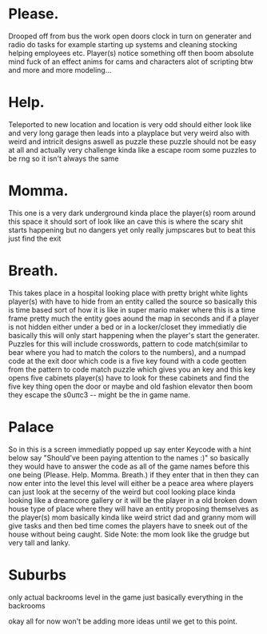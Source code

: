 # Please.
Drooped off from bus the work open doors clock in turn on generater and radio do tasks for example starting up systems and cleaning stocking helping employees etc.
Player(s) notice something off then boom absolute mind fuck of an effect anims for cams and characters alot of scripting btw and more and more modeling...
# Help.
Teleported to new location and location is very odd should either look like and very long garage then leads into a playplace but very weird also with weird and
intricit designs aswell as puzzle these puzzle should not be easy at all and actually very challenge kinda like a escape room some puzzles to be rng so it isn't
always the same
# Momma.
This one is a very dark underground kinda place the player(s) room around this space it should sort of look like an cave this is where the scary shit starts
happening but no dangers yet only really jumpscares but to beat this just find the exit
# Breath.
This takes place in a hospital looking place with pretty bright white lights player(s) with have to hide from an entity called the source
so basically this is time based sort of how it is like in super mario maker where this is a time frame pretty much the entity goes aound the map in seconds and if a player is not hidden either under a bed or in a locker/closet they immediatly die basically this will only start happening when the player's start the generater. Puzzles for this will include crosswords, pattern to code match(similar to bear where you had to match the colors to the numbers), and a numpad code at the exit door which code is a five key found with a code geotten from the pattern to code match puzzle which gives you an key and this key opens five cabinets player(s) have to look for these cabinets and find the five key thing open the door or maybe and old fashion elevator then boom they escape the s0uπc3 -- might be the in game name.
# Palace
So in this is a screen immediatly popped up say enter Keycode with a hint below say "Should've been paying attention to the names :)" so basically they would have to answer the code as all of the game names before this one being (Please. Help. Momma. Breath.) if they enter that in then they can now enter into the level this level will either be a peace area where players can just look at the secerny of the weird but cool looking place kinda looking like a dreamcore gallery or it will be the player in a old broken down house type of place where they will have an entity proposing themselves as the player(s) mom basically kinda like weird strict dad and granny mom will give tasks and then bed time comes the players have to sneek out of the house without being caught. Side Note: the mom look like the grudge but very tall and lanky.
# Suburbs
only actual backrooms level in the game just basically everything in the backrooms

okay all for now won't be adding more ideas until we get to this point.
